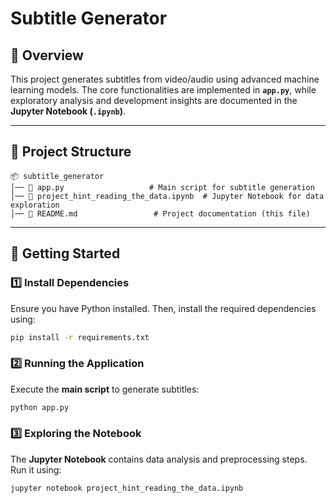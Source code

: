 # **Subtitle Generator**

## **📌 Overview**  
This project generates subtitles from video/audio using advanced machine learning models. The core functionalities are implemented in **`app.py`**, while exploratory analysis and development insights are documented in the **Jupyter Notebook (`.ipynb`)**.

---

## **📂 Project Structure**  
```
📦 subtitle_generator
│── 📜 app.py                   # Main script for subtitle generation
│── 📜 project_hint_reading_the_data.ipynb  # Jupyter Notebook for data exploration
│── 📜 README.md                 # Project documentation (this file)

```

---

## **🚀 Getting Started**  

### **1️⃣ Install Dependencies**
Ensure you have Python installed. Then, install the required dependencies using:  
```bash
pip install -r requirements.txt
```

### **2️⃣ Running the Application**
Execute the **main script** to generate subtitles:  
```bash
python app.py
```

### **3️⃣ Exploring the Notebook**
The **Jupyter Notebook** contains data analysis and preprocessing steps. Run it using:  
```bash
jupyter notebook project_hint_reading_the_data.ipynb
```
